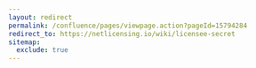 ```yaml
---
layout: redirect
permalink: /confluence/pages/viewpage.action?pageId=15794284
redirect_to: https://netlicensing.io/wiki/licensee-secret
sitemap:
  exclude: true
---
```

